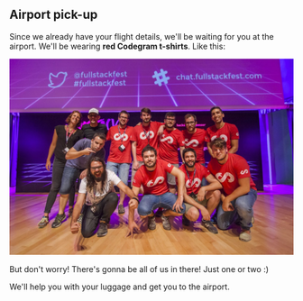 ## Airport pick-up

Since we already have your flight details, we'll be waiting for you at the airport. We'll be wearing **red Codegram t-shirts**. Like this:

![](/assets/codegram-crew.jpg)

But don't worry! There's gonna be all of us in there! Just one or two :)

We'll help you with your luggage and get you to the airport.
